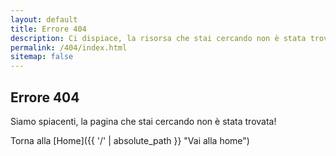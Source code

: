 ```yaml
---
layout: default
title: Errore 404
description: Ci dispiace, la risorsa che stai cercando non è stata trovata
permalink: /404/index.html
sitemap: false
---
```


## Errore 404

Siamo spiacenti,
la pagina che stai cercando non è stata trovata!

Torna alla [Home]({{ '/' | absolute_path }} "Vai alla home")